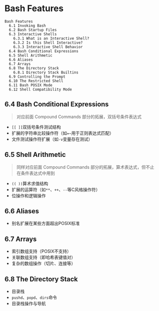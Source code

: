 # Bash Features

```
Bash Features
  6.1 Invoking Bash
  6.2 Bash Startup Files
  6.3 Interactive Shells
    6.3.1 What is an Interactive Shell?
    6.3.2 Is this Shell Interactive?
    6.3.3 Interactive Shell Behavior
  6.4 Bash Conditional Expressions
  6.5 Shell Arithmetic
  6.6 Aliases
  6.7 Arrays
  6.8 The Directory Stack
    6.8.1 Directory Stack Builtins
  6.9 Controlling the Prompt
  6.10 The Restricted Shell
  6.11 Bash POSIX Mode
  6.12 Shell Compatibility Mode
```

## 6.4 Bash Conditional Expressions

> 对应前面 Compound Commands 部分的拓展，双括号条件表达式

- `[[ ]]`双括号条件测试结构
- 扩展的字符串比较操作符（如`=~`用于正则表达式匹配）
- 文件测试操作符扩展（如`-v`变量存在测试）

## 6.5 Shell Arithmetic

> 同样对应前面 Compound Commands 部分的拓展，算术表达式，但不止在条件表达式中用到

- `(( ))`算术求值结构
- 扩展的运算符（如`**`、`++`、`--`等C风格操作符）
- 位操作和逻辑操作

## 6.6 Aliases

- 别名扩展在某些方面超出POSIX标准

## 6.7 Arrays

- 索引数组支持（POSIX不支持）
- 关联数组支持（即哈希表键值对）
- 复杂的数组操作（切片、连接等）

## 6.8 The Directory Stack

- 目录栈
- `pushd`、`popd`、`dirs`命令
- 目录栈操作与导航